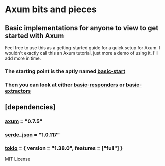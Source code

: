 # Axum bits and pieces

## Basic implementations for anyone to view to get started with Axum

Feel free to use this as a getting-started guide for a quick setup for Axum.  I wouldn't exactly call this an Axum tutorial, just more a demo of using it.  I'll add more in time.

### The starting point is the aptly named [basic-start](https://github.com/Muddanak/axum-bits/tree/master/basic-start)

### Then you can look at either [basic-responders](https://github.com/Muddanak/axum-bits/tree/master/basic-responders) or [basic-extractors](https://github.com/Muddanak/axum-bits/tree/master/basic-extractors)

## [dependencies]

### [axum](https://crates.io/crates/axum) = "0.7.5"

### [serde_json](https://crates.io/crates/serde_json) = "1.0.117"

### [tokio](https://crates.io/crates/tokio) = { version = "1.38.0", features = ["full"] }

MIT License
